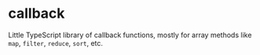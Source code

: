 # callback
Little TypeScript library of callback functions, mostly for array methods like `map`, `filter`, `reduce`, `sort`, etc.
